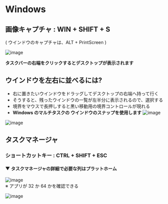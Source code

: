 # Windows
## 画像キャプチャ : WIN + SHIFT + S
( ウインドウのキャプチャは、ALT + PrintScreen )

![image](https://user-images.githubusercontent.com/1501327/143732733-643d7e3c-cf3b-458a-b32c-286e9b2305a0.png)

**タスクバーの右端をクリックするとデスクトップが表示されます**

## ウインドウを左右に並べるには?
   - 右に置きたいウインドウをドラッグしてデスクトップの右端へ持って行く
   - そうすると、残ったウインドウの一覧が左半分に表示されるので、選択する
   - 境界をマウスで長押しすると黒い移動用の境界コントロールが現れる
   - **Windows のマルチタスクの ウインドウのスナップを使用します**
![image](https://user-images.githubusercontent.com/1501327/143796345-74152ae5-ed8c-42ef-9886-acb79ea31d49.png)



![image](https://user-images.githubusercontent.com/1501327/143733503-bef7a189-0b12-44bc-bbb3-0cf25ba69480.png)

## タスクマネージャ
### ショートカットキー : CTRL + SHIFT + ESC

#### ▼ タスクマネージャの詳細で必要な列はプラットホーム
![image](https://user-images.githubusercontent.com/1501327/143733802-d39c8668-99da-41af-b6e9-9ab342f3a179.png)\
※ アプリが 32 か 64 かを確認できる

![image](https://user-images.githubusercontent.com/1501327/143733976-162e2e79-1d81-40b4-aa52-9dde6ba06fba.png)
